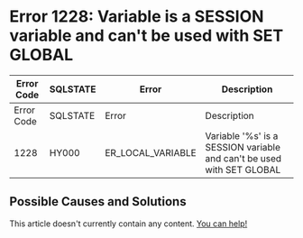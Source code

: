 
# Error 1228: Variable is a SESSION variable and can't be used with SET GLOBAL


| Error Code | SQLSTATE | Error | Description |
| --- | --- | --- | --- |
| Error Code | SQLSTATE | Error | Description |
| 1228 | HY000 | ER_LOCAL_VARIABLE | Variable '%s' is a SESSION variable and can't be used with SET GLOBAL |




## Possible Causes and Solutions


This article doesn't currently contain any content. [You can help!](/kb/en/writing-and-editing-knowledge-base-articles/)

